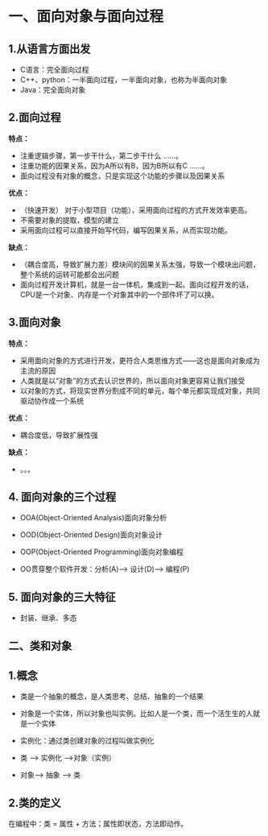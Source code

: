 
# 一、面向对象与面向过程

## 1.从语言方面出发

- C语言：完全面向过程
- C++、python：一半面向过程，一半面向对象，也称为半面向对象
- Java：完全面向对象

## 2.面向过程

**特点：**
- 注重逻辑步骤，第一步干什么，第二步干什么 ……。
- 注重功能的因果关系，因为A所以有B，因为B所以有C ……。
- 面向过程没有对象的概念，只是实现这个功能的步骤以及因果关系

**优点：**
- （快速开发） 对于小型项目（功能），采用面向过程的方式开发效率更高。
- 不需要对象的提取，模型的建立
- 采用面向过程可以直接开始写代码，编写因果关系，从而实现功能。

**缺点：**
- （耦合度高，导致扩展力差）模块间的因果关系太强，导致一个模块出问题，整个系统的运转可能都会出问题
- 面向过程开发计算机，就是一台一体机，集成到一起。面向过程开发的话，CPU是一个对象、内存是一个对象其中的一个部件坏了可以换。

## 3.面向对象
	
**特点：**
- 采用面向对象的方式进行开发，更符合人类思维方式——这也是面向对象成为主流的原因
- 人类就是以“对象”的方式去认识世界的，所以面向对象更容易让我们接受
- 以对象的方式，将现实世界分割成不同的单元，每个单元都实现成对象，共同驱动协作成一个系统
	
**优点：**
- 耦合度低，导致扩展性强

**缺点：**
- 。。。

## 4. 面向对象的三个过程
- OOA(Object-Oriented Analysis)面向对象分析
- OOD(Object-Oriented Design)面向对象设计
- OOP(Object-Oriented Programming)面向对象编程
  
- OO贯穿整个软件开发：分析(A)--> 设计(D)--> 编程(P)

## 5. 面向对象的三大特征
- 封装、继承、多态


## 二、类和对象

## 1.概念

- 类是一个抽象的概念，是人类思考、总结、抽象的一个结果
- 对象是一个实体，所以对象也叫实例。比如人是一个类，而一个活生生的人就是一个实体
- 实例化：通过类创建对象的过程叫做实例化

- 类 --> 实例化 -->对象（实例）
- 对象--> 抽象 --> 类		


## 2.类的定义
在编程中：类 = 属性 + 方法；属性即状态，方法即动作。
